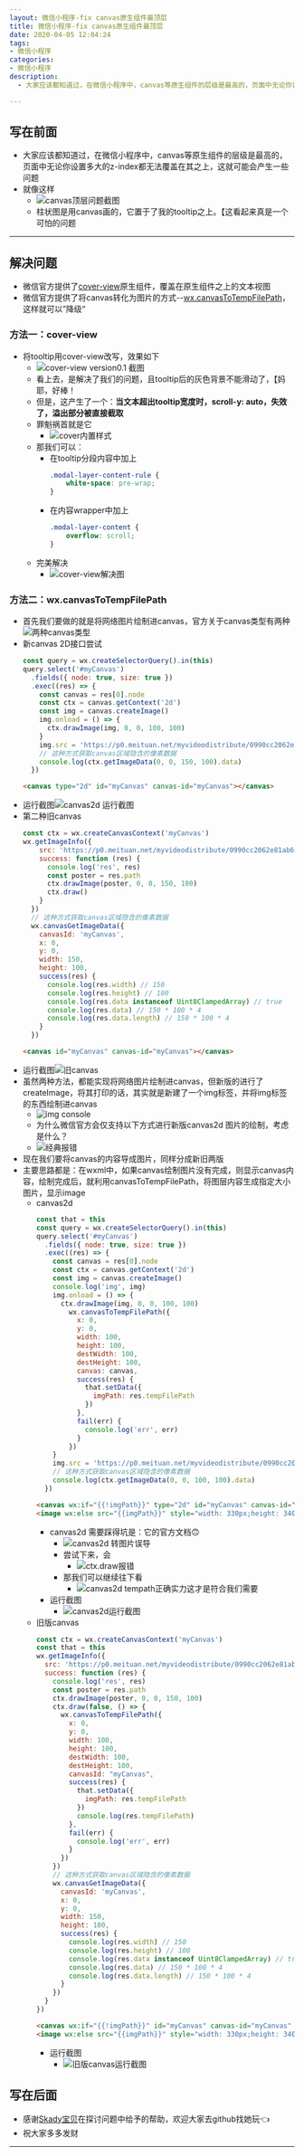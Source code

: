 ```yaml
---
layout: 微信小程序-fix canvas原生组件最顶层
title: 微信小程序-fix canvas原生组件最顶层
date: 2020-04-05 12:04:24
tags: 
- 微信小程序
categories:
- 微信小程序
description:
  - 大家应该都知道过，在微信小程序中，canvas等原生组件的层级是最高的，页面中无论你设置多大的z-index都无法覆盖在其之上，这就可能会产生一些问题

---
```


## 写在前面
- 大家应该都知道过，在微信小程序中，canvas等原生组件的层级是最高的，页面中无论你设置多大的z-index都无法覆盖在其之上，这就可能会产生一些问题
- 就像这样
	- ![canvas顶层问题截图](https://imgconvert.csdnimg.cn/aHR0cDovL3AwLm1laXR1YW4ubmV0L215dmlkZW9kaXN0cmlidXRlL2UxYmQ5OTM2M2VkYjU1NTRmYjc5MzBlZDllMTA0ZjEwMTc2MDM0LnBuZw?x-oss-process=image/format,png)
	- 柱状图是用canvas画的，它置于了我的tooltip之上。【这看起来真是一个可怕的问题
  <!-- more -->
---

## 解决问题
- 微信官方提供了[cover-view](https://developers.weixin.qq.com/miniprogram/dev/component/cover-view.html)原生组件，覆盖在原生组件之上的文本视图
- 微信官方提供了将canvas转化为图片的方式--[wx.canvasToTempFilePath](https://developers.weixin.qq.com/miniprogram/dev/api/canvas/wx.canvasToTempFilePath.html)，这样就可以”降级“


### 方法一：cover-view
- 将tooltip用cover-view改写，效果如下
	- ![cover-view version0.1 截图](https://imgconvert.csdnimg.cn/aHR0cDovL3AwLm1laXR1YW4ubmV0L215dmlkZW9kaXN0cmlidXRlL2Y0MTZjZjhlMjNiZWEwMjNjYTM1M2JhOGExMDM1MDM2MzYyOTIucG5n?x-oss-process=image/format,png)
	- 看上去，是解决了我们的问题，且tooltip后的灰色背景不能滑动了，【妈耶，好棒！
	- 但是，这产生了一个：**当文本超出tooltip宽度时，scroll-y: auto，失效了，溢出部分被直接截取**
	- 罪魁祸首就是它
		- ![cover内置样式](https://imgconvert.csdnimg.cn/aHR0cDovL3AxLm1laXR1YW4ubmV0L215dmlkZW9kaXN0cmlidXRlL2M5ZDljYjZiZTQ0ZGY3YmJmNmRlMjAxNDM1ZmYzOTJjNDMxNDMucG5n?x-oss-process=image/format,png)
	- 那我们可以：
		- 在tooltip分段内容中加上
			```css
			.modal-layer-content-rule {
			    white-space: pre-wrap;
			}
			```
		- 在内容wrapper中加上
			```css
			.modal-layer-content {
			    overflow: scroll;
			}
			```
	- 完美解决
		- ![cover-view解决图](https://imgconvert.csdnimg.cn/aHR0cDovL3AxLm1laXR1YW4ubmV0L215dmlkZW9kaXN0cmlidXRlL2FhZjRkMDAyODdjZGI4M2Y0NWRhMGVkOTg3Mzc5MGNhNDQxMjkucG5n?x-oss-process=image/format,png)
### 方法二：wx.canvasToTempFilePath
- 首先我们要做的就是将网络图片绘制进canvas，官方关于canvas类型有两种
![两种canvas类型](https://imgconvert.csdnimg.cn/aHR0cDovL3AwLm1laXR1YW4ubmV0L215dmlkZW9kaXN0cmlidXRlL2E4ZjJmNjA5OGYxNmQ4MzY3NWJiN2I3OWY0ZDM1NWM1MTAwMDg3LnBuZw?x-oss-process=image/format,png)
- 新canvas 2D接口尝试
	```javascript
	const query = wx.createSelectorQuery().in(this)
    query.select('#myCanvas')
      .fields({ node: true, size: true })
      .exec((res) => {
        const canvas = res[0].node
        const ctx = canvas.getContext('2d')
        const img = canvas.createImage()
        img.onload = () => {
          ctx.drawImage(img, 0, 0, 100, 100)
        }
        img.src = 'https://p0.meituan.net/myvideodistribute/0990cc2062e81ab6cc11fd8690f8755042005.jpg'
        // 这种方式获取canvas区域隐含的像素数据
        console.log(ctx.getImageData(0, 0, 150, 100).data)
      })
	```
	```html
	<canvas type="2d" id="myCanvas" canvas-id="myCanvas"></canvas>
	```
- 运行截图![canvas2d 运行截图](https://imgconvert.csdnimg.cn/aHR0cDovL3AwLm1laXR1YW4ubmV0L215dmlkZW9kaXN0cmlidXRlLzE5ZWE3ZGYxYjg2ODUzOWFhNzVhY2E0OTAxYzI2MzU2OTk4NDYucG5n?x-oss-process=image/format,png)
- 第二种旧canvas
	```javascript
	const ctx = wx.createCanvasContext('myCanvas')
    wx.getImageInfo({
        src: 'https://p0.meituan.net/myvideodistribute/0990cc2062e81ab6cc11fd8690f8755042005.jpg',
        success: function (res) {
          console.log('res', res)
          const poster = res.path                                  
          ctx.drawImage(poster, 0, 0, 150, 100)
          ctx.draw()
        }
      })
      // 这种方式获取canvas区域隐含的像素数据
      wx.canvasGetImageData({
        canvasId: 'myCanvas',
        x: 0,
        y: 0,
        width: 150,
        height: 100,
        success(res) {
          console.log(res.width) // 150
          console.log(res.height) // 100
          console.log(res.data instanceof Uint8ClampedArray) // true
          console.log(res.data) // 150 * 100 * 4
          console.log(res.data.length) // 150 * 100 * 4
        }
      })
	```
	```html
	<canvas id="myCanvas" canvas-id="myCanvas"></canvas>
	```
- 运行截图![旧canvas](https://imgconvert.csdnimg.cn/aHR0cDovL3AwLm1laXR1YW4ubmV0L215dmlkZW9kaXN0cmlidXRlLzU4NTg5MzQ4MDc3Njk3OTA0OTRmZmIzOWRiNDdjMWRmNjk4ODQucG5n?x-oss-process=image/format,png)
- 虽然两种方法，都能实现将网络图片绘制进canvas，但新版的进行了createImage，将其打印的话，其实就是新建了一个img标签，并将img标签的东西绘制进canvas
	- ![img console](https://imgconvert.csdnimg.cn/aHR0cDovL3AxLm1laXR1YW4ubmV0L215dmlkZW9kaXN0cmlidXRlLzFjMjE1NzMzZTRkY2UzNGZiNzI4NDFhZWEyMDc0ZWIwMjQ1OTQucG5n?x-oss-process=image/format,png)
	- 为什么微信官方会仅支持以下方式进行新版canvas2d 图片的绘制，考虑是什么？
	- ![经典报错](https://imgconvert.csdnimg.cn/aHR0cDovL3AwLm1laXR1YW4ubmV0L215dmlkZW9kaXN0cmlidXRlL2JhYWQ1OWRhNDI4M2FjZmViZTY1NGQ0ZWZiNTAxZDZlMjAxMjE2LnBuZw?x-oss-process=image/format,png)
- 现在我们要将canvas的内容导成图片，同样分成新旧两版
- 主要思路都是：在wxml中，如果canvas绘制图片没有完成，则显示canvas内容，绘制完成后，就利用canvasToTempFilePath，将图层内容生成指定大小图片，显示image
	- canvas2d 
		```javascript
		const that = this
	    const query = wx.createSelectorQuery().in(this)
	    query.select('#myCanvas')
	      .fields({ node: true, size: true })
	      .exec((res) => {
	        const canvas = res[0].node
	        const ctx = canvas.getContext('2d')
	        const img = canvas.createImage()
	        console.log('img', img)
	        img.onload = () => {
	          ctx.drawImage(img, 0, 0, 100, 100)
	            wx.canvasToTempFilePath({
	              x: 0,
	              y: 0,
	              width: 100,
	              height: 100,
	              destWidth: 100,
	              destHeight: 100,
	              canvas: canvas,
	              success(res) {
	                that.setData({
	                  imgPath: res.tempFilePath
	                })
	              },
	              fail(err) {
	                console.log('err', err)
	              }
	            })
	        }
	        img.src = 'https://p0.meituan.net/myvideodistribute/0990cc2062e81ab6cc11fd8690f8755042005.jpg'
	        // 这种方式获取canvas区域隐含的像素数据
	        console.log(ctx.getImageData(0, 0, 100, 100).data)
	      })
		```
		```html
		<canvas wx:if="{{!imgPath}}" type="2d" id="myCanvas" canvas-id="myCanvas" style="width: 330px;height: 340px;"></canvas>
		<image wx:else src="{{imgPath}}" style="width: 330px;height: 340px;" />
		```
		- canvas2d 需要踩得坑是：它的官方文档🙃
			- ![canvas2d 转图片误导](https://imgconvert.csdnimg.cn/aHR0cDovL3AxLm1laXR1YW4ubmV0L215dmlkZW9kaXN0cmlidXRlL2UwM2Q1ZDg0YzYyNmI0NzlmZjBjOTlmNzA1YmRhYjg5NDc5MjcucG5n?x-oss-process=image/format,png)
			- 尝试下来，会
				- ![ctx.draw报错](https://imgconvert.csdnimg.cn/aHR0cDovL3AxLm1laXR1YW4ubmV0L215dmlkZW9kaXN0cmlidXRlL2UxMjRiY2Q3ZmNjYWI5ODBlNDdkMTk2YTMyZGQyODI4NDUzODcucG5n?x-oss-process=image/format,png)
			- 那我们可以继续往下看
				- ![canvas2d tempath正确实力](https://imgconvert.csdnimg.cn/aHR0cDovL3AwLm1laXR1YW4ubmV0L215dmlkZW9kaXN0cmlidXRlL2YxODk5NWFiNDY4N2IwYmZlYzhjZTZkZWU2ZWQxYmZjMTA1MTY1LnBuZw?x-oss-process=image/format,png)这才是符合我们需要
		- 运行截图
			- ![canvas2d运行截图](https://imgconvert.csdnimg.cn/aHR0cDovL3AxLm1laXR1YW4ubmV0L215dmlkZW9kaXN0cmlidXRlL2JmMzVlMzY4YzRjMmRhYTgxNTA0NzM0YTIxZGMxM2I2NDYwNzIucG5n?x-oss-process=image/format,png)
	- 旧版canvas
		```javascript
	    const ctx = wx.createCanvasContext('myCanvas')
	    const that = this
	    wx.getImageInfo({
	      src: 'https://p0.meituan.net/myvideodistribute/0990cc2062e81ab6cc11fd8690f8755042005.jpg',
	      success: function (res) {
	        console.log('res', res)
	        const poster = res.path
	        ctx.drawImage(poster, 0, 0, 150, 100)
	        ctx.draw(false, () => {
	          wx.canvasToTempFilePath({
	            x: 0,
	            y: 0,
	            width: 100,
	            height: 100,
	            destWidth: 100,
	            destHeight: 100,
	            canvasId: "myCanvas",
	            success(res) {
	              that.setData({
	                imgPath: res.tempFilePath
	              })
	              console.log(res.tempFilePath)
	            },
	            fail(err) {
	              console.log('err', err)
	            }
	          })
	        })
	        // 这种方式获取canvas区域隐含的像素数据
	        wx.canvasGetImageData({
	          canvasId: 'myCanvas',
	          x: 0,
	          y: 0,
	          width: 150,
	          height: 100,
	          success(res) {
	            console.log(res.width) // 150
	            console.log(res.height) // 100
	            console.log(res.data instanceof Uint8ClampedArray) // true
	            console.log(res.data) // 150 * 100 * 4
	            console.log(res.data.length) // 150 * 100 * 4
	          }
	        })
	      }
	    })
		```
		```html
		<canvas wx:if="{{!imgPath}}" id="myCanvas" canvas-id="myCanvas" style="width: 330px;height: 340px;"></canvas>
		<image wx:else src="{{imgPath}}" style="width: 330px;height: 340px;" />
		```
		- 运行截图
			- ![旧版canvas运行截图](https://imgconvert.csdnimg.cn/aHR0cDovL3AwLm1laXR1YW4ubmV0L215dmlkZW9kaXN0cmlidXRlL2EzZTRiYTBkYzc2NDgzYTM1NTYxZDcwNDUzNzZkNjZmNDU5MTgucG5n?x-oss-process=image/format,png)
## 写在后面
- 感谢[Skady宝贝](https://github.com/skadieyes)在探讨问题中给予的帮助，欢迎大家去github找她玩👈
- 祝大家多多发财
----
		
